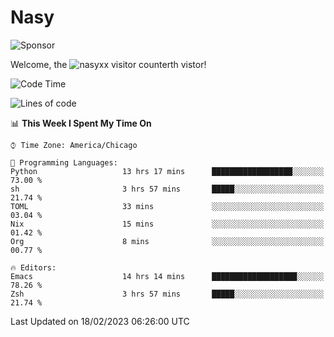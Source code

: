 # Nasy

<!--
<p align="center">
<img height="200" src="https://github-readme-stats.vercel.app/api?username=nasyxx&count_private=true&show_icons=true&theme=dracula&include_all_commits=true"/>
<img height="200" src="https://github-readme-stats.vercel.app/api/top-langs/?username=nasyxx&theme=dracula&hide=html,jupyter+notebook&count_private=true&show_icons=true"/>
</p>

  
----------------
-->

![Sponsor](https://img.shields.io/static/v1.svg?label=Sponsor&message=%E2%9D%A4&logo=GitHub&style=flat&color=pink)
 
Welcome, the ![nasyxx visitor counter](https://count.getloli.com/get/@nasyxx?theme=rule34)th vistor!
 
<!--START_SECTION:waka-->
![Code Time](http://img.shields.io/badge/Code%20Time-3%2C164%20hrs%2049%20mins-blue)

![Lines of code](https://img.shields.io/badge/From%20Hello%20World%20I%27ve%20Written-6%20Million%20lines%20of%20code-blue)

📊 **This Week I Spent My Time On** 

```text
⌚︎ Time Zone: America/Chicago

💬 Programming Languages: 
Python                   13 hrs 17 mins      ██████████████████░░░░░░░   73.00 % 
sh                       3 hrs 57 mins       █████░░░░░░░░░░░░░░░░░░░░   21.74 % 
TOML                     33 mins             ░░░░░░░░░░░░░░░░░░░░░░░░░   03.04 % 
Nix                      15 mins             ░░░░░░░░░░░░░░░░░░░░░░░░░   01.42 % 
Org                      8 mins              ░░░░░░░░░░░░░░░░░░░░░░░░░   00.77 % 

🔥 Editors: 
Emacs                    14 hrs 14 mins      ███████████████████░░░░░░   78.26 % 
Zsh                      3 hrs 57 mins       █████░░░░░░░░░░░░░░░░░░░░   21.74 % 

```


 Last Updated on 18/02/2023 06:26:00 UTC
<!--END_SECTION:waka-->

<!-- ![visitors](https://visitor-badge.laobi.icu/badge?page_id=nasyxx.nasyxx) -->

